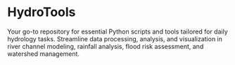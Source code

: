 # HydroTools
Your go-to repository for essential Python scripts and tools tailored for daily hydrology tasks. Streamline data processing, analysis, and visualization in river channel modeling, rainfall analysis, flood risk assessment, and watershed management.
